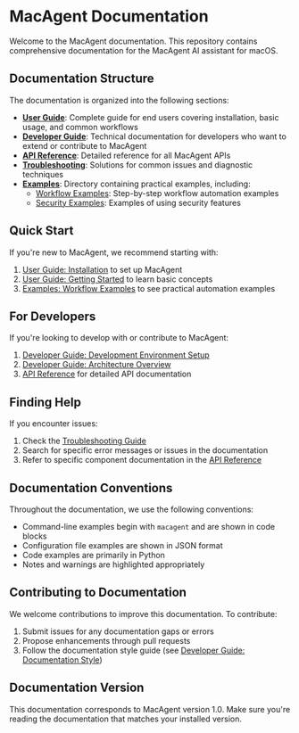 # MacAgent Documentation

Welcome to the MacAgent documentation. This repository contains comprehensive documentation for the MacAgent AI assistant for macOS.

## Documentation Structure

The documentation is organized into the following sections:

- **[User Guide](user_guide.md)**: Complete guide for end users covering installation, basic usage, and common workflows
- **[Developer Guide](developer_guide.md)**: Technical documentation for developers who want to extend or contribute to MacAgent
- **[API Reference](api_reference.md)**: Detailed reference for all MacAgent APIs
- **[Troubleshooting](troubleshooting.md)**: Solutions for common issues and diagnostic techniques
- **[Examples](examples/)**: Directory containing practical examples, including:
  - [Workflow Examples](examples/workflow_examples.md): Step-by-step workflow automation examples
  - [Security Examples](examples/security_examples.md): Examples of using security features

## Quick Start

If you're new to MacAgent, we recommend starting with:

1. [User Guide: Installation](user_guide.md#installation) to set up MacAgent
2. [User Guide: Getting Started](user_guide.md#getting-started) to learn basic concepts
3. [Examples: Workflow Examples](examples/workflow_examples.md) to see practical automation examples

## For Developers

If you're looking to develop with or contribute to MacAgent:

1. [Developer Guide: Development Environment Setup](developer_guide.md#development-environment-setup)
2. [Developer Guide: Architecture Overview](developer_guide.md#architecture-overview)
3. [API Reference](api_reference.md) for detailed API documentation

## Finding Help

If you encounter issues:

1. Check the [Troubleshooting Guide](troubleshooting.md)
2. Search for specific error messages or issues in the documentation
3. Refer to specific component documentation in the [API Reference](api_reference.md)

## Documentation Conventions

Throughout the documentation, we use the following conventions:

- Command-line examples begin with `macagent` and are shown in code blocks
- Configuration file examples are shown in JSON format
- Code examples are primarily in Python
- Notes and warnings are highlighted appropriately

## Contributing to Documentation

We welcome contributions to improve this documentation. To contribute:

1. Submit issues for any documentation gaps or errors
2. Propose enhancements through pull requests
3. Follow the documentation style guide (see [Developer Guide: Documentation Style](developer_guide.md#documentation-style))

## Documentation Version

This documentation corresponds to MacAgent version 1.0. Make sure you're reading the documentation that matches your installed version. 